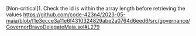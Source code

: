 [Non-critical]1. Check the id is within the array length before retrieving the values
https://github.com/code-423n4/2023-05-maia/blob/f1e3ecce3a11e6f4310324829abe2a0764d6eed6/src/governance/GovernorBravoDelegateMaia.sol#L279
